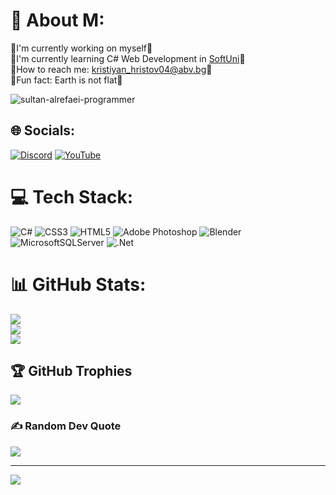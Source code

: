 # 💫 About M:
🔹I'm currently working on myself🔹<br>🔹I'm currently learning C# Web Development in [SoftUni](https://softuni.bg/)🔹<br>🔹How to reach me: kristiyan_hristov04@abv.bg🔹<br>🔹Fun fact: Earth is not flat🔹

![sultan-alrefaei-programmer](https://user-images.githubusercontent.com/92588334/175947310-d3457489-4deb-4437-80a5-9cc1cee198d2.gif)

## 🌐 Socials:
[![Discord](https://img.shields.io/badge/Discord-%237289DA.svg?logo=discord&logoColor=white)](https://discord.com/invite/dilarcheto1993k#3591) [![YouTube](https://img.shields.io/badge/YouTube-%23FF0000.svg?logo=YouTube&logoColor=white)](https://www.youtube.com/channel/UCN9oJOkyKOxw3MRs7LkkNhQ) 

# 💻 Tech Stack:
![C#](https://img.shields.io/badge/c%23-%23239120.svg?style=for-the-badge&logo=c-sharp&logoColor=white) ![CSS3](https://img.shields.io/badge/css3-%231572B6.svg?style=for-the-badge&logo=css3&logoColor=white) ![HTML5](https://img.shields.io/badge/html5-%23E34F26.svg?style=for-the-badge&logo=html5&logoColor=white) ![Adobe Photoshop](https://img.shields.io/badge/adobephotoshop-%2331A8FF.svg?style=for-the-badge&logo=adobephotoshop&logoColor=white) ![Blender](https://img.shields.io/badge/blender-%23F5792A.svg?style=for-the-badge&logo=blender&logoColor=white) ![MicrosoftSQLServer](https://img.shields.io/badge/Microsoft%20SQL%20Server-CC2927?style=for-the-badge&logo=microsoft%20sql%20server&logoColor=white) ![.Net](https://img.shields.io/badge/.NET-5C2D91?style=for-the-badge&logo=.net&logoColor=white)
# 📊 GitHub Stats:
![](https://github-readme-stats.vercel.app/api?username=KristiyanHristov04&theme=blueberry&hide_border=false&include_all_commits=false&count_private=false)<br/>
![](https://github-readme-streak-stats.herokuapp.com/?user=KristiyanHristov04&theme=blueberry&hide_border=false)<br/>
![](https://github-readme-stats.vercel.app/api/top-langs/?username=KristiyanHristov04&theme=blueberry&hide_border=false&include_all_commits=false&count_private=false&layout=compact)

## 🏆 GitHub Trophies
![](https://github-profile-trophy.vercel.app/?username=KristiyanHristov04&theme=radical&no-frame=false&no-bg=true&margin-w=4)

### ✍️ Random Dev Quote
![](https://quotes-github-readme.vercel.app/api?type=horizontal&theme=radical)

---
[![](https://visitcount.itsvg.in/api?id=KristiyanHristov04&icon=0&color=0)](https://visitcount.itsvg.in)
